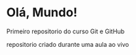 # Olá, Mundo!
 Primeiro repositorio do curso Git e GitHub

 repositorio criado durante uma aula ao vivo
